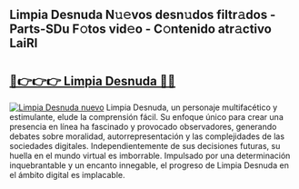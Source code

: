 ## Limpia Desnuda N𝚞𝚎vos desn𝚞dos filtr𝚊dos - Parts-SDu F𝚘tos vid𝚎o - C𝚘ntenido atr𝚊ctivo LaiRl

# <h2><a href="http://mb4s261.tromn.icu/?c=Limpia+Desnuda">🔗👉👉👉 Limpia Desnuda 🔗🔗</a></h2>

[![Limpia Desnuda nuevo](https://i.imgur.com/pEAQMta.gif)](http://mb4s261.tromn.icu/?c=Limpia+Desnuda)
Limpia Desnuda, un personaje multifacético y estimulante, elude la comprensión fácil. Su enfoque único para crear una presencia en línea ha fascinado y provocado observadores, generando debates sobre moralidad, autorrepresentación y las complejidades de las sociedades digitales. Independientemente de sus decisiones futuras, su huella en el mundo virtual es imborrable. Impulsado por una determinación inquebrantable y un encanto innegable, el progreso de Limpia Desnuda en el ámbito digital es implacable.
